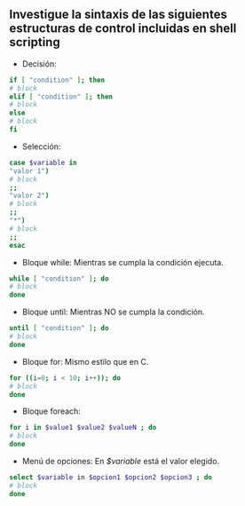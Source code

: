 ## Investigue la sintaxis de las siguientes estructuras de control incluidas en shell scripting

- Decisión:
```bash
if [ "condition" ]; then
# block
elif [ "condition" ]; then
# block
else 
# block
fi 
```
- Selección:
```bash
case $variable in  
"valor 1")  
# block
;;  
"valor 2") 
# block 
;;  
"*") 
# block
;; 
esac
```
- Bloque while: Mientras se cumpla la condición ejecuta. 
````bash
while [ "condition" ]; do 
# block
done 
````
- Bloque until: Mientras NO se cumpla la condición. 
````bash
until [ "condition" ]; do 
# block 
done 
````
- Bloque for: Mismo estilo que en C. 
````bash
for ((i=0; i < 10; i++)); do 
# block 
done
````
- Bloque foreach:
````bash
for i in $value1 $value2 $valueN ; do 
# block  
done 
````
- Menú de opciones: En *$variable* está el valor elegido.
````bash
select $variable in $opcion1 $opcion2 $opcion3 ; do 
# block  
done 
````